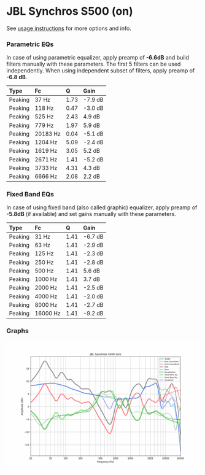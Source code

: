# JBL Synchros S500 (on)
See [usage instructions](https://github.com/jaakkopasanen/AutoEq#usage) for more options and info.

### Parametric EQs
In case of using parametric equalizer, apply preamp of **-6.6dB** and build filters manually
with these parameters. The first 5 filters can be used independently.
When using independent subset of filters, apply preamp of **-6.8 dB**.

| Type    | Fc       |    Q | Gain    |
|:--------|:---------|:-----|:--------|
| Peaking | 37 Hz    | 1.73 | -7.9 dB |
| Peaking | 118 Hz   | 0.47 | -3.0 dB |
| Peaking | 525 Hz   | 2.43 | 4.9 dB  |
| Peaking | 779 Hz   | 1.97 | 5.9 dB  |
| Peaking | 20183 Hz | 0.04 | -5.1 dB |
| Peaking | 1204 Hz  | 5.09 | -2.4 dB |
| Peaking | 1619 Hz  | 3.05 | 5.2 dB  |
| Peaking | 2671 Hz  | 1.41 | -5.2 dB |
| Peaking | 3733 Hz  | 4.31 | 4.3 dB  |
| Peaking | 6666 Hz  | 2.08 | 2.2 dB  |

### Fixed Band EQs
In case of using fixed band (also called graphic) equalizer, apply preamp of **-5.8dB**
(if available) and set gains manually with these parameters.

| Type    | Fc       |    Q | Gain    |
|:--------|:---------|:-----|:--------|
| Peaking | 31 Hz    | 1.41 | -6.7 dB |
| Peaking | 63 Hz    | 1.41 | -2.9 dB |
| Peaking | 125 Hz   | 1.41 | -2.3 dB |
| Peaking | 250 Hz   | 1.41 | -2.8 dB |
| Peaking | 500 Hz   | 1.41 | 5.6 dB  |
| Peaking | 1000 Hz  | 1.41 | 3.7 dB  |
| Peaking | 2000 Hz  | 1.41 | -2.5 dB |
| Peaking | 4000 Hz  | 1.41 | -2.0 dB |
| Peaking | 8000 Hz  | 1.41 | -2.7 dB |
| Peaking | 16000 Hz | 1.41 | -9.2 dB |

### Graphs
![](./JBL%20Synchros%20S500%20(on).png)